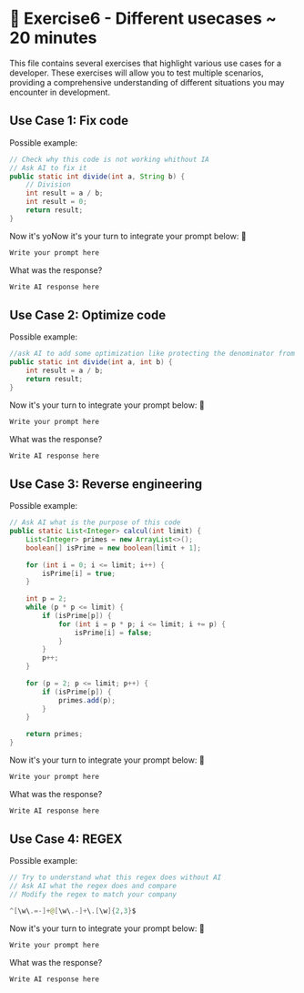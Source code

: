# 📝 Exercise6 - Different usecases ~ 20 minutes
This file contains several exercises that highlight various use cases for a developer. These exercises will allow you to test multiple scenarios, providing a comprehensive understanding of different situations you may encounter in development.

## Use Case 1: Fix code
Possible example:
```java
// Check why this code is not working whithout IA
// Ask AI to fix it
public static int divide(int a, String b) {
    // Division
    int result = a / b;
    int result = 0;
    return result;
}
```

Now it's yoNow it's your turn to integrate your prompt below: 👀
```java
Write your prompt here
```

What was the response?
```java
Write AI response here
```

## Use Case 2: Optimize code
Possible example:
```java
//ask AI to add some optimization like protecting the denominator from 0
public static int divide(int a, int b) {
    int result = a / b;
    return result;
}

```

Now it's your turn to integrate your prompt below: 👀
```java
Write your prompt here
```

What was the response?
```java
Write AI response here
```

## Use Case 3: Reverse engineering
Possible example:
```java
// Ask AI what is the purpose of this code
public static List<Integer> calcul(int limit) {
    List<Integer> primes = new ArrayList<>();
    boolean[] isPrime = new boolean[limit + 1];
    
    for (int i = 0; i <= limit; i++) {
        isPrime[i] = true;
    }
    
    int p = 2;
    while (p * p <= limit) {
        if (isPrime[p]) {
            for (int i = p * p; i <= limit; i += p) {
                isPrime[i] = false;
            }
        }
        p++;
    }
    
    for (p = 2; p <= limit; p++) {
        if (isPrime[p]) {
            primes.add(p);
        }
    }
    
    return primes;
}

```

Now it's your turn to integrate your prompt below: 👀
```java
Write your prompt here
```

What was the response?
```java
Write AI response here
```

## Use Case 4: REGEX
Possible example:
```java
// Try to understand what this regex does without AI
// Ask AI what the regex does and compare
// Modify the regex to match your company

^[\w\.=-]+@[\w\.-]+\.[\w]{2,3}$
```

Now it's your turn to integrate your prompt below: 👀
```java
Write your prompt here
```

What was the response?
```java
Write AI response here
```
